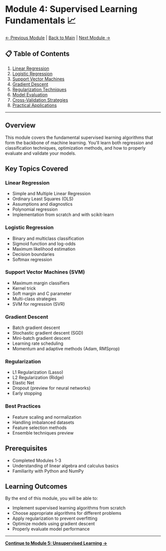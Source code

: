 # Module 4: Supervised Learning Fundamentals 📈

[← Previous Module](03_intro_to_ml.md) | [Back to Main](../README.md) | [Next Module →](05_unsupervised_learning.md)

## 📋 Table of Contents
1. [Linear Regression](#linear-regression)
2. [Logistic Regression](#logistic-regression)
3. [Support Vector Machines](#support-vector-machines)
4. [Gradient Descent](#gradient-descent)
5. [Regularization Techniques](#regularization-techniques)
6. [Model Evaluation](#model-evaluation)
7. [Cross-Validation Strategies](#cross-validation-strategies)
8. [Practical Applications](#practical-applications)

---

## Overview

This module covers the fundamental supervised learning algorithms that form the backbone of machine learning. You'll learn both regression and classification techniques, optimization methods, and how to properly evaluate and validate your models.

## Key Topics Covered

### Linear Regression
- Simple and Multiple Linear Regression
- Ordinary Least Squares (OLS)
- Assumptions and diagnostics
- Polynomial regression
- Implementation from scratch and with scikit-learn

### Logistic Regression
- Binary and multiclass classification
- Sigmoid function and log-odds
- Maximum likelihood estimation
- Decision boundaries
- Softmax regression

### Support Vector Machines (SVM)
- Maximum margin classifiers
- Kernel trick
- Soft margin and C parameter
- Multi-class strategies
- SVM for regression (SVR)

### Gradient Descent
- Batch gradient descent
- Stochastic gradient descent (SGD)
- Mini-batch gradient descent
- Learning rate scheduling
- Momentum and adaptive methods (Adam, RMSprop)

### Regularization
- L1 Regularization (Lasso)
- L2 Regularization (Ridge)
- Elastic Net
- Dropout (preview for neural networks)
- Early stopping

### Best Practices
- Feature scaling and normalization
- Handling imbalanced datasets
- Feature selection methods
- Ensemble techniques preview

## Prerequisites
- Completed Modules 1-3
- Understanding of linear algebra and calculus basics
- Familiarity with Python and NumPy

## Learning Outcomes
By the end of this module, you will be able to:
- Implement supervised learning algorithms from scratch
- Choose appropriate algorithms for different problems
- Apply regularization to prevent overfitting
- Optimize models using gradient descent
- Properly evaluate model performance

---

[**Continue to Module 5: Unsupervised Learning →**](05_unsupervised_learning.md)